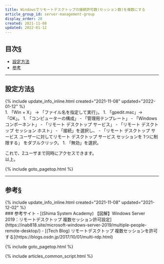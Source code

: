 ```yaml
---
title: Windowsでリモートデスクトップの接続許可数(セッション数)を複数にする
article_group_id: server-management-group
display_order: 20
created: 2021-11-08
updated: 2022-01-12
---
```


## <a name="index">目次</a><a class="heading-anchor-permalink" href="#目次">§</a>

<ul id="index_ul">
<li><a href="#設定方法">設定方法</a></li>
<li><a href="#参考">参考</a></li>
</ul>

* * *
## <a name="設定方法">設定方法</a><a class="heading-anchor-permalink" href="#設定方法">§</a>
<div class="chapter-updated">{% include update_info_inline.html created="2021-11-08" updated="2022-01-12" %}</div>
1. 「Win + X」 -> 「ファイル名を指定して実行」。
1. 「gpedit.msc」-> 「OK」。
1. 「コンピューターの構成」   
    - 「管理用テンプレート」  
      - 「Windows コンポーネント」  
        - 「リモート デスクトップ サービス」  
          - 「リモート デスクトップ セッション ホスト」  
            - 「接続」を選択し、  
    - 「リモート デスクトップ サービス ユーザーに対してリモート デスクトップ サービス セッションを 1つに制限する」 をダブルクリック。
1. 「無効」を選択。

これで、2ユーザまで同時にアクセスできます。  
以上。

{% include goto_pagetop.html %}

* * *
## <a name="参考">参考</a><a class="heading-anchor-permalink" href="#参考">§</a>
<div class="chapter-updated">{% include update_info_inline.html created="2021-11-08" updated="2021-12-02" %}</div>
### 参考サイト
- [(Shima System Academy) 【図解】Windows Server 2019：リモートデスクトップ 複数セッション許可設定](https://inab818.site/microsoft-windows-server-2019/multiple-people-remote-desktop/)
- [(Tech Blog) リモートデスクトップ 複数セッションを許可する](https://blogs.osdn.jp/2017/10/01/multi-rdp.html)

{% include goto_pagetop.html %}

{% include articles_common_script.html %}
